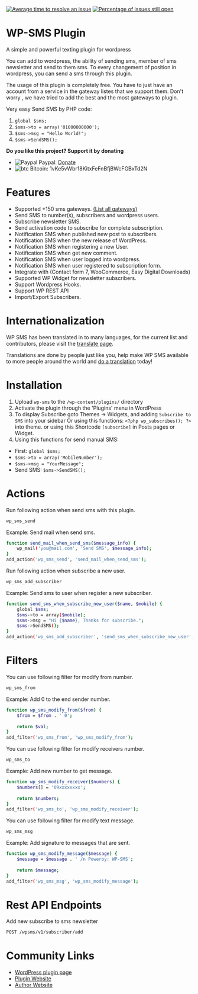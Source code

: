 [![Average time to resolve an issue](http://isitmaintained.com/badge/resolution/veronalabs/wp-sms.svg)](http://isitmaintained.com/project/veronalabs/wp-sms "Average time to resolve an issue")
[![Percentage of issues still open](http://isitmaintained.com/badge/open/veronalabs/wp-sms.svg)](http://isitmaintained.com/project/veronalabs/wp-sms "Percentage of issues still open")

# WP-SMS Plugin
A simple and powerful texting plugin for wordpress

You can add to wordpress, the ability of sending sms, member of sms newsletter and send to them sms.
To every changement of position in wordpress, you can send a sms through this plugin.

The usage of this plugin is completely free. You have to just have an account from a service in the gateway listes that we support them. 
Don't worry , we have tried to add the best and the most gateways to plugin. 

Very easy Send SMS by PHP code:

1. `global $sms;`
2. `$sms->to = array('01000000000');`
3. `$sms->msg = "Hello World!";`
4. `$sms->SendSMS();`

**Do you like this project? Support it by donating**
- ![Paypal](https://raw.githubusercontent.com/reek/anti-adblock-killer/gh-pages/images/paypal.png) Paypal: [Donate](http://wp-sms-pro.com/donate)
- ![btc](https://camo.githubusercontent.com/4bc31b03fc4026aa2f14e09c25c09b81e06d5e71/687474703a2f2f7777772e6d6f6e747265616c626974636f696e2e636f6d2f696d672f66617669636f6e2e69636f) Bitcoin: 1vKe5vWbr18KitxFeFnBfjBWcFGBxTd2N

# Features

* Supported +150 sms gateways. [(List all gateways)](https://github.com/veronalabs/wp-sms/tree/master/includes/gateways)
* Send SMS to number(s), subscribers and wordpress users.
* Subscribe newsletter SMS.
* Send activation code to subscribe for complete subscription.
* Notification SMS when published new post to subscribers.
* Notification SMS when the new release of WordPress.
* Notification SMS when registering a new User.
* Notification SMS when get new comment.
* Notification SMS when user logged into wordpress.
* Notification SMS when user registered to subscription form.
* Integrate with (Contact form 7, WooCommerce, Easy Digital Downloads)
* Supported WP Widget for newsletter subscribers.
* Support Wordpress Hooks.
* Support WP REST API
* Import/Export Subscribers.

# Internationalization
WP SMS has been translated in to many languages, for the current list and contributors, please visit the [translate page](https://translate.wordpress.org/projects/wp-plugins/wp-sms).

Translations are done by people just like you, help make WP SMS available to more people around the world and [do a translation](http://wp-sms-pro.com/localization/) today!


# Installation
1. Upload `wp-sms` to the `/wp-content/plugins/` directory
2. Activate the plugin through the 'Plugins' menu in WordPress
3. To display Subscribe goto Themes -> Widgets, and adding `Subscribe to SMS` into your sidebar Or using this functions: `<?php wp_subscribes(); ?>` into theme.
or using this Shortcode `[subscribe]` in Posts pages or Widget.
4. Using this functions for send manual SMS:

* First: `global $sms;`
* `$sms->to = array('MobileNumber');`
* `$sms->msg = "YourMessage";`
* Send SMS: `$sms->SendSMS();`

# Actions
Run following action when send sms with this plugin.
```sh
wp_sms_send
```

Example: Send mail when send sms.
```sh
function send_mail_when_send_sms($message_info) {
	wp_mail('you@mail.com', 'Send SMS', $message_info);
}
add_action('wp_sms_send', 'send_mail_when_send_sms');
```

Run following action when subscribe a new user.
```sh
wp_sms_add_subscriber
```

Example: Send sms to user when register a new subscriber.
```sh
function send_sms_when_subscribe_new_user($name, $mobile) {
	global $sms;
	$sms->to = array($mobile);
	$sms->msg = "Hi {$name}, Thanks for subscribe.";
	$sms->SendSMS();
}
add_action('wp_sms_add_subscriber', 'send_sms_when_subscribe_new_user', 10, 2);
```

# Filters
You can use following filter for modify from number.
```sh
wp_sms_from
```

Example: Add 0 to the end sender number.
```sh
function wp_sms_modify_from($from) {
	$from = $from . ' 0';
	
	return $val;
}
add_filter('wp_sms_from', 'wp_sms_modify_from');
```

You can use following filter for modify receivers number.
```sh
wp_sms_to
```

Example: Add new number to get message.
```sh
function wp_sms_modify_receiver($numbers) {
	$numbers[] = '09xxxxxxxx';
	
	return $numbers;
}
add_filter('wp_sms_to', 'wp_sms_modify_receiver');
```

You can use following filter for modify text message.
```sh
wp_sms_msg
```

Example: Add signature to messages that are sent.
```sh
function wp_sms_modify_message($message) {
	$message = $message . ' /n Powerby: WP-SMS';
	
	return $message;
}
add_filter('wp_sms_msg', 'wp_sms_modify_message');
```

# Rest API Endpoints
Add new subscribe to sms newsletter
```sh
POST /wpsms/v1/subscriber/add
```

# Community Links
* [WordPress plugin page](http://wordpress.org/plugins/wp-sms/)
* [Plugin Website](http://wp-sms-pro.com/)
* [Author Website](http://veronalabs.com)

